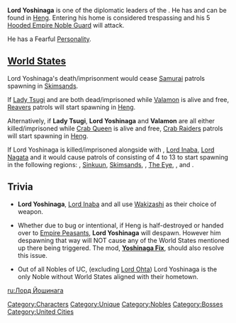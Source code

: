 **Lord Yoshinaga** is one of the diplomatic leaders of the [](03%20-%20Projects%20&%20Wikis/Kenshi/Kenshi%20Wiki/Kenshi%20Wiki%20Template/United_Cities.md). He has [](Diplomatic_Status.md) and can be found in
[Heng](Heng.md "wikilink"). Entering his home is considered trespassing and
his 5 [Hooded Empire Noble Guard](Hooded_Empire_Noble_Guard.md "wikilink")
will attack.

He has a Fearful [Personality](Personality.md "wikilink").

## [World States](World_States.md "wikilink")

Lord Yoshinaga's death/imprisonment would cease
[Samurai](Samurai.md "wikilink") patrols spawning in
[Skimsands](Skimsands.md "wikilink").

If [Lady Tsugi](Lady_Tsugi.md "wikilink") and [](Lord_Yoshinaga.md) are both dead/imprisoned while
[Valamon](Valamon.md "wikilink") is alive and free,
[Reavers](03%20-%20Projects%20&%20Wikis/Kenshi/Kenshi%20Wiki/Kenshi%20Wiki%20Template/Reavers.md "wikilink") patrols will start spawning in
[Heng](Heng_(Zone).md "wikilink").

Alternatively, if **Lady Tsugi**, **Lord Yoshinaga** and **Valamon** are
all either killed/imprisoned while [Crab Queen](Crab_Queen.md "wikilink")
is alive and free, [Crab Raiders](03%20-%20Projects%20&%20Wikis/Kenshi/Kenshi%20Wiki/Kenshi%20Wiki%20Template/Crab_Raiders.md "wikilink") patrols will
start spawning in [Heng](Heng_(Zone).md "wikilink").

If Lord Yoshinaga is killed/imprisoned alongside with [](Emperor_Tengu.md), [Lord Inaba](Lord_Inaba.md "wikilink"),
[Lord Nagata](Lord_Nagata.md "wikilink") and [](Lady_Sanda.md) it would cause patrols of [](Samurai_Rogue.md) consisting of 4 to 13 to start
spawning in the following regions: [](Northern_Coast.md), [Sinkuun](Sinkuun.md "wikilink"), [Skimsands](Skimsands.md "wikilink"), [](Stormgap_Coast.md), [The Eye](The_Eye.md "wikilink"), [](The_Great_Desert.md), and [](The_Outlands.md).

## Trivia

- **Lord Yoshinaga**, [Lord Inaba](Lord_Inaba.md "wikilink") and [](Lord_Nagata.md) all use
  [Wakizashi](Wakizashi.md "wikilink") as their choice of weapon.

<!-- -->

- Whether due to bug or intentional, if Heng is half-destroyed or handed
  over to [Empire Peasants](03%20-%20Projects%20&%20Wikis/Kenshi/Kenshi%20Wiki/Kenshi%20Wiki%20Template/Empire_Peasants.md "wikilink"), **Lord
  Yoshinaga** will despawn. However him despawning that way will NOT
  cause any of the World States mentioned up there being triggered. The
  mod, **[Yoshinaga
  Fix](https://steamcommunity.com/sharedfiles/filedetails/?id=2725254347)**,
  should also resolve this issue.

<!-- -->

- Out of all Nobles of UC, (excluding [Lord Ohta](Lord_Ohta.md "wikilink"))
  Lord Yoshinaga is the only Noble without World States aligned with
  their hometown.

[ru:Лорд Йошинага](ru:Лорд_Йошинага "wikilink")

[Category:Characters](Category:Characters "wikilink")
[Category:Unique](Category:Unique "wikilink")
[Category:Nobles](Category:Nobles "wikilink")
[Category:Bosses](Category:Bosses "wikilink") [Category:United
Cities](Category:United_Cities "wikilink")